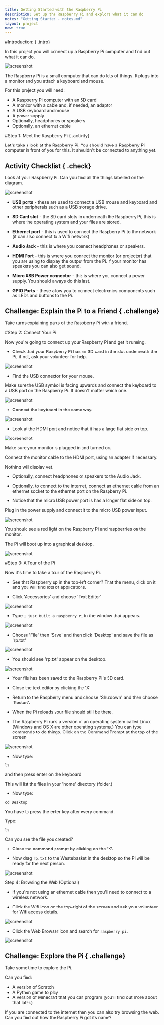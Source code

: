 ```yaml
---
title: Getting Started with the Raspberry Pi
description: Set up the Raspberry Pi and explore what it can do 
notes: "Getting Started - notes.md"
layout: project
new: true
---
```


#Introduction:  { .intro}

In this project you will connect up a Raspberry Pi computer and find out what it can do. 

![screenshot](images/pi-plug-in.gif)

The Raspberry Pi is a small computer that can do lots of things. It plugs into a monitor and you attach a keyboard and mouse. 

For this project you will need:

+ A Raspberry Pi computer with an SD card
+ A monitor with a cable and, if needed, an adaptor
+ A USB keyboard and mouse
+ A power supply
+ Optionally, headphones or speakers
+ Optionally, an ethernet cable


#Step 1: Meet the Raspberry Pi  { .activity}

Let's take a look at the Raspberry Pi. You should have a Raspberry Pi computer in front of you for this. It shouldn't be connected to anything yet. 

## Activity Checklist { .check}

Look at your Raspberry Pi. Can you find all the things labelled on the diagram. 

![screenshot](images/pi-labelled-names.png)
    
+ __USB ports__ - these are used to connect a USB mouse and keyboard and other peripherals such as a USB storage drive. 

+ __SD Card slot__ - the SD card slots in underneath the Raspberry Pi, this is where the operating system and your files are stored. 
    
+ __Ethernet port__ - this is used to connect the Raspberry Pi to the network (it can also connect to a Wifi network)

+ __Audio Jack__ - this is where you connect headphones or speakers.

+ __HDMI Port__ - this is where you connect the monitor (or projector) that you are using to display the output from the Pi. If your monitor has speakers you can also get sound. 

+ __Micro USB Power connector__ - this is where you connect a power supply. You should always do this last. 

+ __GPIO Ports__ - these allow you to connect electronics components such as LEDs and buttons to the Pi.  


## Challenge: Explain the Pi to a Friend { .challenge}

Take turns explaining parts of the Raspberry Pi with a friend. 

#Step 2: Connect Your Pi

Now you're going to connect up your Raspberry Pi and get it running. 

+ Check that your Raspberry Pi has an SD card in the slot underneath the Pi, if not, ask your volunteer for help. 

![screenshot](images/pi-sd.png)

+ Find the USB connector for your mouse. 

Make sure the USB symbol is facing upwards and connect the keyboard to a USB port on the Raspberry Pi. It doesn't matter which one.

![screenshot](images/pi-mouse.png) 

+ Connect the keyboard in the same way. 

![screenshot](images/pi-keyboard.png) 

+ Look at the HDMI port and notice that it has a large flat side on top.

![screenshot](images/pi-hdmi.png) 

Make sure your monitor is plugged in and turned on. 

Connect the monitor cable to the HDMI port, using an adapter if necessary. 

Nothing will display yet.  

+ Optionally, connect headphones or speakers to the Audio Jack. 

+ Optionally, to connect to the internet, connect an ethernet cable from an ethernet socket to the ethernet port on the Raspberry Pi. 

+ Notice that the micro USB power port is has a longer flat side on top. 

Plug in the power supply and connect it to the micro USB power input. 

![screenshot](images/pi-power.png) 

You should see a red light on the Raspberry Pi and raspberries on the monitor. 

The Pi will boot up into a graphical desktop. 

![screenshot](images/pi-desktop.png) 


#Step 3: A Tour of the Pi

Now it's time to take a tour of the Raspberry Pi. 

+ See that Raspberry up in the top-left corner? That the menu, click on it and you will find lots of applications. 

+ Click 'Accessories' and choose 'Text Editor'

![screenshot](images/pi-accessories.png)  

+ Type `I just built a Raspberry Pi` in the window that appears.

![screenshot](images/pi-text-editor.png)  

+ Choose 'File' then 'Save' and then click 'Desktop' and save the file as 'rp.txt'

![screenshot](images/pi-save.png)  

+ You should see 'rp.txt' appear on the desktop. 

![screenshot](images/pi-saved.png)  

+ Your file has been saved to the Raspberry Pi's SD card. 

+ Close the text editor by clicking the 'X'

+ Return to the Raspberry menu and choose 'Shutdown' and then choose 'Restart'. 

+ When the Pi reloads your file should still be there. 

+ The Raspberry Pi runs a version of an operating system called Linux (Windows and OS X are other operating systems.) You can type commands to do things. Click on the Command Prompt at the top of the screen:

![screenshot](images/pi-command-prompt.png)  

+ Now type: 

```
ls
``` 

and then press enter on the keyboard.

This will list the files in your 'home' directory (folder.)

+ Now type:

```
cd Desktop
```

You have to press the enter key after every command. 

Type: 

```
ls
``` 

Can you see the file you created?

+ Close the command prompt by clicking on the 'X'. 

+ Now drag `rp.txt` to the Wastebasket in the desktop so the Pi will be ready for the next person.  

![screenshot](images/pi-waste.png)

Step 4: Browsing the Web (Optional)

+ If you're not using an ethernet cable then you'll need to connect to a wireless network. 

+ Click the Wifi icon on the top-right of the screen and ask your volunteer for Wifi access details. 

![screenshot](images/pi-wifi.png)

+ Click the Web Browser icon and search for `raspberry pi`.

![screenshot](images/pi-browser.png)

## Challenge: Explore the Pi { .challenge} 

Take some time to explore the Pi. 

Can you find:
+ A version of Scratch
+ A Python game to play 
+ A version of Minecraft that you can program (you'll find out more about that later.)

If you are connected to the internet then you can also try browsing the web. Can you find out how the Raspberry Pi got its name?




